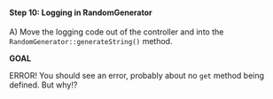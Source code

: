 #### Step 10: Logging in RandomGenerator

A) Move the logging code out of the controller and into
the `RandomGenerator::generateString()` method.

**GOAL**

ERROR! You should see an error, probably about no
`get` method being defined. But why!?

